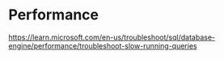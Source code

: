 # Performance

https://learn.microsoft.com/en-us/troubleshoot/sql/database-engine/performance/troubleshoot-slow-running-queries
